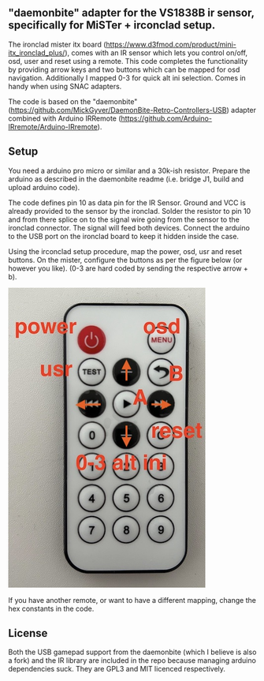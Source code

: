 "daemonbite" adapter for the VS1838B ir sensor, specifically for MiSTer + irconclad setup.
---

The ironclad mister itx board (<https://www.d3fmod.com/product/mini-itx_ironclad_plus/>), comes with an IR sensor which lets you control on/off, osd, user and reset using a remote. This code completes the functionality by providing arrow keys and two buttons which can be mapped for osd navigation. Additionally I mapped 0-3 for quick alt ini selection. Comes in handy when using SNAC adapters.

The code is based on the "daemonbite" (<https://github.com/MickGyver/DaemonBite-Retro-Controllers-USB>) adapter combined with Arduino IRRemote (<https://github.com/Arduino-IRremote/Arduino-IRremote>).

Setup
---
You need a arduino pro micro or similar and a 30k-ish resistor. Prepare the arduino as described in the daemonbite readme (i.e. bridge J1, build and upload arduino code).

The code defines pin 10 as data pin for the IR Sensor. Ground and VCC is already provided to the sensor by the ironclad. Solder the resistor to pin 10 and from there splice on to the signal wire going from the sensor to the ironclad connector. The signal will feed both devices. Connect the arduino to the USB port on the ironclad board to keep it hidden inside the case.

Using the irconclad setup procedure, map the power, osd, usr and reset buttons. On the mister, configure the buttons as per the figure below (or however you like). (0-3 are hard coded by sending the respective arrow + b).

![Intended button configuration](remote.jpg?raw=true "Intended button configuration")

If you have another remote, or want to have a different mapping, change the hex constants in the code.

License
---
Both the USB gamepad support from the daemonbite (which I believe is also a fork) and the IR library are included in the repo because managing arduino dependencies suck. They are GPL3 and MIT licenced respectively.
